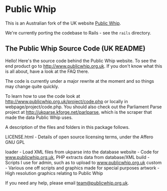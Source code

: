 Public Whip
===========

This is an Australian fork of the UK website [Public Whip](http://www.publicwhip.org.uk/).

We're currently porting the codebase to Rails - see the `rails` directory.

The Public Whip Source Code (UK README)
---------------------------------------

Hello!  Here's the source code behind the Public Whip website.  To see the end
product go to http://www.publicwhip.org.uk.  If you don't know what this is all
about, have a look at the FAQ there.  

The code is currently under a major rewrite at the moment and so things may change quite quickly.

To learn how to use the code look at http://www.publicwhip.org.uk/project/code.php 
or locally in webpage/project/code.php.  You should also check out the
Parliament Parse project at http://ukparse.kforge.net/parlparse, which is the
scraper that made the data Public Whip uses.

A description of the files and folders in this package follows.

LICENSE.html - Details of open source licensing terms, under the Affero GNU GPL

loader    - Load XML files from ukparse into the database
website   - Code for www.publicwhip.org.uk, PHP extracts data from database/XML
build     - Scripts I use for admin, such as to upload to www.publicwhip.org.uk
custom    - Various one off scripts and graphics made for special purposes
artwork   - High resolution graphics relating to Public Whip

If you need any help, please email team@publicwhip.org.uk.
